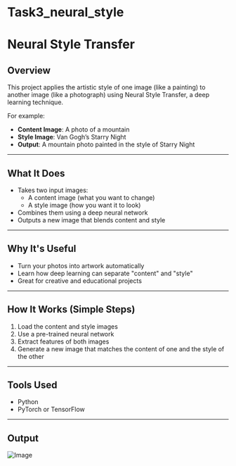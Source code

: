 # Task3_neural_style

#  Neural Style Transfer

##  Overview

This project applies the artistic style of one image (like a painting) to another image (like a photograph) using Neural Style Transfer, a deep learning technique.

For example:

- **Content Image**: A photo of a mountain
- **Style Image**: Van Gogh’s Starry Night
- **Output**: A mountain photo painted in the style of Starry Night

---

##  What It Does

- Takes two input images:
  - A content image (what you want to change)
  - A style image (how you want it to look)
- Combines them using a deep neural network
- Outputs a new image that blends content and style

---

## Why It's Useful

- Turn your photos into artwork automatically
- Learn how deep learning can separate "content" and "style"
- Great for creative and educational projects

---

## How It Works (Simple Steps)

1. Load the content and style images
2. Use a pre-trained neural network 
3. Extract features of both images
4. Generate a new image that matches the content of one and the style of the other

---

##  Tools Used

- Python 
- PyTorch or TensorFlow

---

Output 
---
![Image](https://github.com/user-attachments/assets/fe1bf472-9a66-4fe5-af0c-cc2e655f050c)
